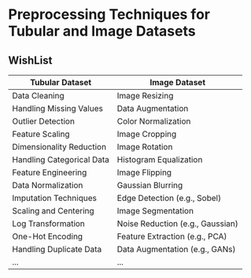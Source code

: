 # Preprocessing Techniques for Tubular and Image Datasets

## WishList

| Tubular Dataset           | Image Dataset                  |
| ------------------------- | ------------------------------ |
| Data Cleaning             | Image Resizing                 |
| Handling Missing Values   | Data Augmentation              |
| Outlier Detection         | Color Normalization            |
| Feature Scaling           | Image Cropping                 |
| Dimensionality Reduction  | Image Rotation                  |
| Handling Categorical Data | Histogram Equalization         |
| Feature Engineering       | Image Flipping                 |
| Data Normalization        | Gaussian Blurring              |
| Imputation Techniques     | Edge Detection (e.g., Sobel)   |
| Scaling and Centering     | Image Segmentation             |
| Log Transformation        | Noise Reduction (e.g., Gaussian)|
| One-Hot Encoding          | Feature Extraction (e.g., PCA) |
| Handling Duplicate Data   | Data Augmentation (e.g., GANs)  |
| ...                       | ...                            |
